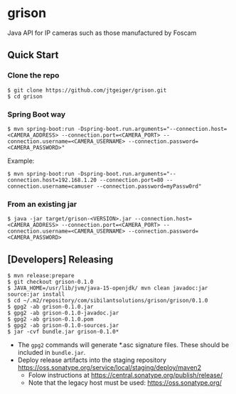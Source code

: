 # grison

Java API for IP cameras such as those manufactured by Foscam

## Quick Start

### Clone the repo

```
$ git clone https://github.com/jtgeiger/grison.git
$ cd grison
```

### Spring Boot way

```
$ mvn spring-boot:run -Dspring-boot.run.arguments="--connection.host=<CAMERA_ADDRESS> --connection.port=<CAMERA_PORT> --connection.username=<CAMERA_USERNAME> --connection.password=<CAMERA_PASSWORD>"
```

Example:

```
$ mvn spring-boot:run -Dspring-boot.run.arguments="--connection.host=192.168.1.20 --connection.port=80 --connection.username=camuser --connection.password=myPassw0rd"
```

### From an existing jar

```
$ java -jar target/grison-<VERSION>.jar --connection.host=<CAMERA_ADDRESS> --connection.port=<CAMERA_PORT> --connection.username=<CAMERA_USERNAME> --connection.password=<CAMERA_PASSWORD>
```

## [Developers] Releasing

```
$ mvn release:prepare
$ git checkout grison-0.1.0
$ JAVA_HOME=/usr/lib/jvm/java-15-openjdk/ mvn clean javadoc:jar source:jar install
$ cd ~/.m2/repository/com/sibilantsolutions/grison/grison/0.1.0
$ gpg2 -ab grison-0.1.0.jar
$ gpg2 -ab grison-0.1.0-javadoc.jar
$ gpg2 -ab grison-0.1.0.pom
$ gpg2 -ab grison-0.1.0-sources.jar
$ jar -cvf bundle.jar grison-0.1.0*
```

- The `gpg2` commands will generate *.asc signature files. These should be included in `bundle.jar`.
- Deploy release artifacts into the staging repository https://oss.sonatype.org/service/local/staging/deploy/maven2
  - Folow instructions at https://central.sonatype.org/publish/release/
  - Note that the legacy host must be used: https://oss.sonatype.org/
